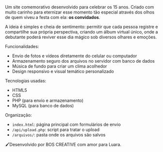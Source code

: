 Um site comemorativo desenvolvido para celebrar os 15 anos. Criado com muito carinho para eternizar esse momento tão especial através dos olhos de quem viveu a festa com ela: **os convidados**.

A ideia é simples e cheia de sentimento: permitir que cada pessoa registre e compartilhe sua própria perspectiva, criando um álbum virtual único, onde a debutante poderá reviver esse dia mágico sob diversos olhares e emoções.

Funcionalidades:
- Envio de fotos e vídeos diretamente do celular ou computador
- Armazenamento seguro dos arquivos no servidor com banco de dados
- Música de fundo para criar um clima acolhedor
- Design responsivo e visual temático personalizado

Tecnologias usadas:
- HTML5
- CSS
- PHP (para envio e armazenamento)
- MySQL (para banco de dados)

Organização:
- `index.html`: página principal com formulários de envio
- `/api/upload.php`: script para tratar o upload
- `/arquivos/`: pasta onde os arquivos são salvos


🖌Desenvolvido por BOS CREATIVE com amor para Luara.
